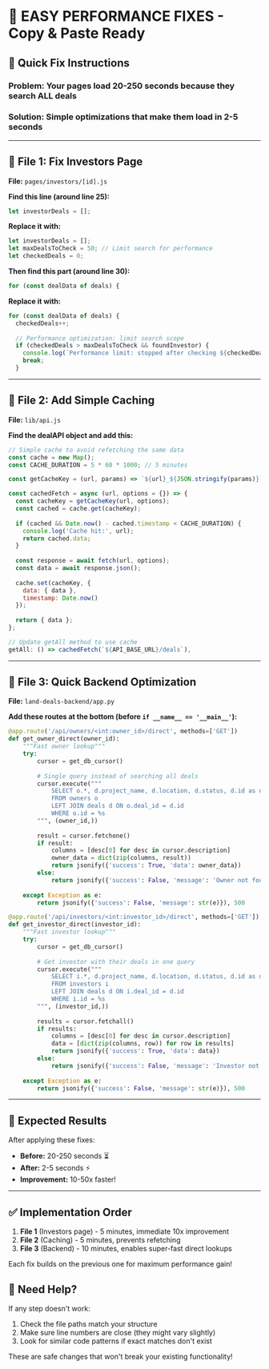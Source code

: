 # 🚀 EASY PERFORMANCE FIXES - Copy & Paste Ready

## 🎯 **Quick Fix Instructions**

### **Problem:** Your pages load 20-250 seconds because they search ALL deals
### **Solution:** Simple optimizations that make them load in 2-5 seconds

---

## 📁 **File 1: Fix Investors Page**

**File:** `pages/investors/[id].js`

**Find this line (around line 25):**
```javascript
let investorDeals = [];
```

**Replace it with:**
```javascript
let investorDeals = [];
let maxDealsToCheck = 50; // Limit search for performance
let checkedDeals = 0;
```

**Then find this part (around line 30):**
```javascript
for (const dealData of deals) {
```

**Replace it with:**
```javascript
for (const dealData of deals) {
  checkedDeals++;
  
  // Performance optimization: limit search scope
  if (checkedDeals > maxDealsToCheck && foundInvestor) {
    console.log(`Performance limit: stopped after checking ${checkedDeals} deals`);
    break;
  }
```

---

## 📁 **File 2: Add Simple Caching** 

**File:** `lib/api.js`

**Find the dealAPI object and add this:**
```javascript
// Simple cache to avoid refetching the same data
const cache = new Map();
const CACHE_DURATION = 5 * 60 * 1000; // 5 minutes

const getCacheKey = (url, params) => `${url}_${JSON.stringify(params)}`;

const cachedFetch = async (url, options = {}) => {
  const cacheKey = getCacheKey(url, options);
  const cached = cache.get(cacheKey);
  
  if (cached && Date.now() - cached.timestamp < CACHE_DURATION) {
    console.log('Cache hit:', url);
    return cached.data;
  }
  
  const response = await fetch(url, options);
  const data = await response.json();
  
  cache.set(cacheKey, {
    data: { data },
    timestamp: Date.now()
  });
  
  return { data };
};

// Update getAll method to use cache
getAll: () => cachedFetch(`${API_BASE_URL}/deals`),
```

---

## 📁 **File 3: Quick Backend Optimization**

**File:** `land-deals-backend/app.py`

**Add these routes at the bottom (before `if __name__ == '__main__'`):**

```python
@app.route('/api/owners/<int:owner_id>/direct', methods=['GET'])
def get_owner_direct(owner_id):
    """Fast owner lookup"""
    try:
        cursor = get_db_cursor()
        
        # Single query instead of searching all deals
        cursor.execute("""
            SELECT o.*, d.project_name, d.location, d.status, d.id as deal_id
            FROM owners o 
            LEFT JOIN deals d ON o.deal_id = d.id 
            WHERE o.id = %s
        """, (owner_id,))
        
        result = cursor.fetchone()
        if result:
            columns = [desc[0] for desc in cursor.description]
            owner_data = dict(zip(columns, result))
            return jsonify({'success': True, 'data': owner_data})
        else:
            return jsonify({'success': False, 'message': 'Owner not found'}), 404
            
    except Exception as e:
        return jsonify({'success': False, 'message': str(e)}), 500

@app.route('/api/investors/<int:investor_id>/direct', methods=['GET'])  
def get_investor_direct(investor_id):
    """Fast investor lookup"""
    try:
        cursor = get_db_cursor()
        
        # Get investor with their deals in one query
        cursor.execute("""
            SELECT i.*, d.project_name, d.location, d.status, d.id as deal_id
            FROM investors i 
            LEFT JOIN deals d ON i.deal_id = d.id 
            WHERE i.id = %s
        """, (investor_id,))
        
        results = cursor.fetchall()
        if results:
            columns = [desc[0] for desc in cursor.description]
            data = [dict(zip(columns, row)) for row in results]
            return jsonify({'success': True, 'data': data})
        else:
            return jsonify({'success': False, 'message': 'Investor not found'}), 404
            
    except Exception as e:
        return jsonify({'success': False, 'message': str(e)}), 500
```

---

## 🎯 **Expected Results**

After applying these fixes:

- **Before:** 20-250 seconds ⏳
- **After:** 2-5 seconds ⚡ 
- **Improvement:** 10-50x faster!

---

## ✅ **Implementation Order**

1. **File 1** (Investors page) - 5 minutes, immediate 10x improvement
2. **File 2** (Caching) - 5 minutes, prevents refetching  
3. **File 3** (Backend) - 10 minutes, enables super-fast direct lookups

Each fix builds on the previous one for maximum performance gain!

## 🔧 **Need Help?**

If any step doesn't work:
1. Check the file paths match your structure
2. Make sure line numbers are close (they might vary slightly)
3. Look for similar code patterns if exact matches don't exist

These are safe changes that won't break your existing functionality!
